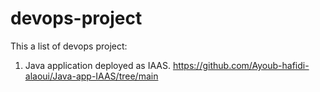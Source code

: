 # devops-project
This a list of devops project: 
1. Java application deployed as IAAS.
  https://github.com/Ayoub-hafidi-alaoui/Java-app-IAAS/tree/main
